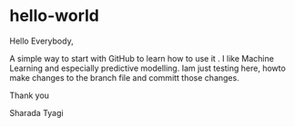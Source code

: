 # hello-world
Hello Everybody,

A simple way to start with GitHub to learn how to use it .
I like Machine Learning and especially predictive modelling.
Iam just testing here, howto make changes to the branch file and committ those changes.

Thank you 

Sharada Tyagi
